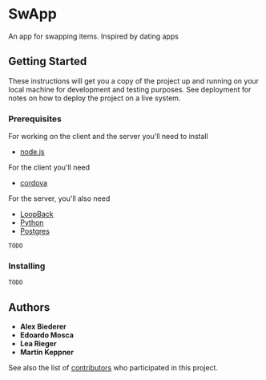 # SwApp
An app for swapping items. Inspired by dating apps


## Getting Started

These instructions will get you a copy of the project up and running on your local machine for development and testing purposes. See deployment for notes on how to deploy the project on a live system.

### Prerequisites

For working on the client and the server you'll need to install 
* [node.js](https://nodejs.org/en/)

For the client you'll need
* [cordova](https://cordova.apache.org/)

For the server, you'll also need
* [LoopBack](https://loopback.io/)
* [Python](https://www.python.org/)
* [Postgres](https://www.postgresql.org/)
```
TODO
```



### Installing

```
TODO
```

## Authors

* **Alex Biederer** 
* **Edoardo Mosca**
* **Lea Rieger**
* **Martin Keppner**

See also the list of [contributors](https://github.com/AlexBiederer/SwApp/contributors) who participated in this project.

